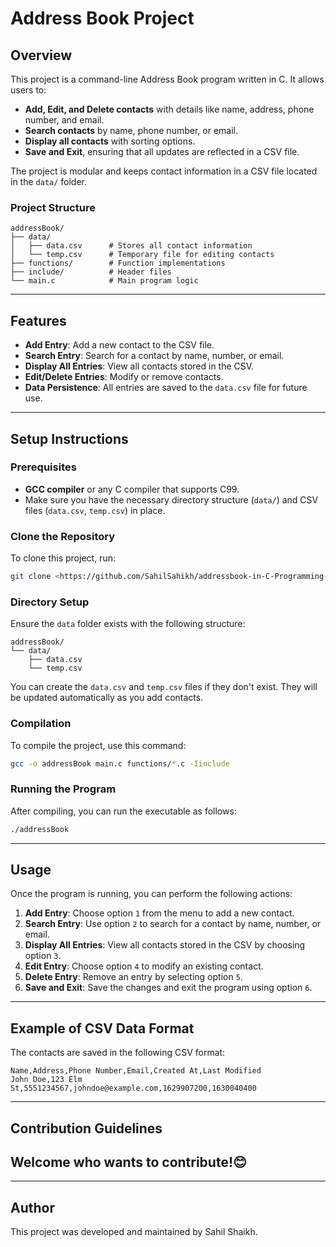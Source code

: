 # Address Book Project

## Overview

This project is a command-line Address Book program written in C. It allows users to:

- **Add, Edit, and Delete contacts** with details like name, address, phone number, and email.
- **Search contacts** by name, phone number, or email.
- **Display all contacts** with sorting options.
- **Save and Exit**, ensuring that all updates are reflected in a CSV file.

The project is modular and keeps contact information in a CSV file located in the `data/` folder.

### Project Structure

```
addressBook/
├── data/
│   ├── data.csv      # Stores all contact information
│   └── temp.csv      # Temporary file for editing contacts
├── functions/        # Function implementations
├── include/          # Header files
└── main.c            # Main program logic

```

---

## Features

- **Add Entry**: Add a new contact to the CSV file.
- **Search Entry**: Search for a contact by name, number, or email.
- **Display All Entries**: View all contacts stored in the CSV.
- **Edit/Delete Entries**: Modify or remove contacts.
- **Data Persistence**: All entries are saved to the `data.csv` file for future use.

---

## Setup Instructions

### Prerequisites

- **GCC compiler** or any C compiler that supports C99.
- Make sure you have the necessary directory structure (`data/`) and CSV files (`data.csv`, `temp.csv`) in place.

### Clone the Repository

To clone this project, run:

```bash
git clone <https://github.com/SahilSahikh/addressbook-in-C-Programming-language/addressBook.git>

```

### Directory Setup

Ensure the `data` folder exists with the following structure:

```
addressBook/
└── data/
    ├── data.csv
    └── temp.csv

```

You can create the `data.csv` and `temp.csv` files if they don't exist. They will be updated automatically as you add contacts.

### Compilation

To compile the project, use this command:

```bash
gcc -o addressBook main.c functions/*.c -Iinclude

```

### Running the Program

After compiling, you can run the executable as follows:

```bash
./addressBook

```

---

## Usage

Once the program is running, you can perform the following actions:

1. **Add Entry**: Choose option `1` from the menu to add a new contact.
2. **Search Entry**: Use option `2` to search for a contact by name, number, or email.
3. **Display All Entries**: View all contacts stored in the CSV by choosing option `3`.
4. **Edit Entry**: Choose option `4` to modify an existing contact.
5. **Delete Entry**: Remove an entry by selecting option `5`.
6. **Save and Exit**: Save the changes and exit the program using option `6`.

---

## Example of CSV Data Format

The contacts are saved in the following CSV format:

```
Name,Address,Phone Number,Email,Created At,Last Modified
John Doe,123 Elm St,5551234567,johndoe@example.com,1629907200,1630040400

```

---

## Contribution Guidelines

Welcome who wants to contribute!😊
---



---

## Author

This project was developed and maintained by Sahil Shaikh.
